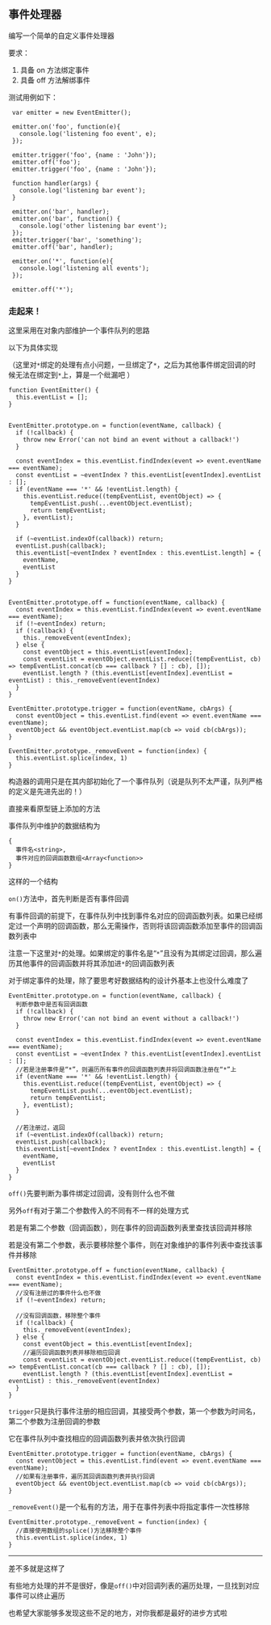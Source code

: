 ## 事件处理器

编写一个简单的自定义事件处理器   

要求：
1. 具备 on 方法绑定事件
2. 具备 off 方法解绑事件

测试用例如下：   

```
 var emitter = new EventEmitter();

 emitter.on('foo', function(e){
   console.log('listening foo event', e);
 });

 emitter.trigger('foo', {name : 'John'});
 emitter.off('foo');
 emitter.trigger('foo', {name : 'John'});
 
 function handler(args) {
   console.log('listening bar event');
 }
 
 emitter.on('bar', handler);
 emitter.on('bar', function() {
   console.log('other listening bar event');
 });
 emitter.trigger('bar', 'something');
 emitter.off('bar', handler);
 
 emitter.on('*', function(e){
   console.log('listening all events');
 });
 
 emitter.off('*');
```   

### 走起来！   

这里采用在对象内部维护一个事件队列的思路  

以下为具体实现  


（这里对```*```绑定的处理有点小问题，一旦绑定了```*```，之后为其他事件绑定回调的时候无法在绑定到```*```上，算是一个纰漏吧 ）

```
function EventEmitter() {
  this.eventList = [];
}


EventEmitter.prototype.on = function(eventName, callback) {
  if (!callback) {
    throw new Error('can not bind an event without a callback!')
  }

  const eventIndex = this.eventList.findIndex(event => event.eventName === eventName);
  const eventList = ~eventIndex ? this.eventList[eventIndex].eventList : [];
  if (eventName === '*' && !eventList.length) {
    this.eventList.reduce((tempEventList, eventObject) => {
      tempEventList.push(...eventObject.eventList);
      return tempEventList;
    }, eventList);
  }

  if (~eventList.indexOf(callback)) return;
  eventList.push(callback);
  this.eventList[~eventIndex ? eventIndex : this.eventList.length] = {
    eventName,
    eventList
  }
}


EventEmitter.prototype.off = function(eventName, callback) {
  const eventIndex = this.eventList.findIndex(event => event.eventName === eventName);
  if (!~eventIndex) return;
  if (!callback) {
    this._removeEvent(eventIndex);
  } else {
    const eventObject = this.eventList[eventIndex];
    const eventList = eventObject.eventList.reduce((tempEventList, cb) => tempEventList.concat(cb === callback ? [] : cb), []);
    eventList.length ? (this.eventList[eventIndex].eventList = eventList) : this._removeEvent(eventIndex)
  }
}

EventEmitter.prototype.trigger = function(eventName, cbArgs) {
  const eventObject = this.eventList.find(event => event.eventName === eventName);
  eventObject && eventObject.eventList.map(cb => void cb(cbArgs));
}

EventEmitter.prototype._removeEvent = function(index) {
  this.eventList.splice(index, 1)
}
```   

构造器的调用只是在其内部初始化了一个事件队列（说是队列不太严谨，队列严格的定义是先进先出的！）  

直接来看原型链上添加的方法   

事件队列中维护的数据结构为
```
{
  事件名<string>,
  事件对应的回调函数数组<Array<function>>
}
```
这样的一个结构   

```on()```方法中，首先判断是否有事件回调   

有事件回调的前提下，在事件队列中找到事件名对应的回调函数列表。如果已经绑定过一个声明的回调函数，那么无需操作，否则将该回调函数添加至事件的回调函数列表中  

注意一下这里对```*```的处理。如果绑定的事件名是“```*```”且没有为其绑定过回调，那么遍历其他事件的回调函数并将其添加进```*```的回调函数列表   

对于绑定事件的处理，除了要思考好数据结构的设计外基本上也没什么难度了   

```
EventEmitter.prototype.on = function(eventName, callback) {
  判断参数中是否有回调函数
  if (!callback) {
    throw new Error('can not bind an event without a callback!')
  }

  const eventIndex = this.eventList.findIndex(event => event.eventName === eventName);
  const eventList = ~eventIndex ? this.eventList[eventIndex].eventList : [];
  //若是注册事件是“*”，则遍历所有事件的回调函数列表并将回调函数注册在“*”上
  if (eventName === '*' && !eventList.length) {
    this.eventList.reduce((tempEventList, eventObject) => {
      tempEventList.push(...eventObject.eventList);
      return tempEventList;
    }, eventList);
  }

  //若注册过，返回
  if (~eventList.indexOf(callback)) return;
  eventList.push(callback);
  this.eventList[~eventIndex ? eventIndex : this.eventList.length] = {
    eventName,
    eventList
  }
}
```

```off()```先要判断为事件绑定过回调，没有则什么也不做   

另外```off```有对于第二个参数传入的不同有不一样的处理方式   

若是有第二个参数（回调函数），则在事件的回调函数列表里查找该回调并移除   

若是没有第二个参数，表示要移除整个事件，则在对象维护的事件列表中查找该事件并移除   

```
EventEmitter.prototype.off = function(eventName, callback) {
  const eventIndex = this.eventList.findIndex(event => event.eventName === eventName);
  //没有注册过的事件什么也不做
  if (!~eventIndex) return;
  
  //没有回调函数，移除整个事件
  if (!callback) {
    this._removeEvent(eventIndex);
  } else {
    const eventObject = this.eventList[eventIndex];
    //遍历回调函数列表并移除相应回调
    const eventList = eventObject.eventList.reduce((tempEventList, cb) => tempEventList.concat(cb === callback ? [] : cb), []);
    eventList.length ? (this.eventList[eventIndex].eventList = eventList) : this._removeEvent(eventIndex)
  }
}
```

```trigger```只是执行事件注册的相应回调，其接受两个参数，第一个参数为时间名，第二个参数为注册回调的参数   

它在事件队列中查找相应的回调函数列表并依次执行回调   

```
EventEmitter.prototype.trigger = function(eventName, cbArgs) {
  const eventObject = this.eventList.find(event => event.eventName === eventName);
  //如果有注册事件，遍历其回调函数列表并执行回调
  eventObject && eventObject.eventList.map(cb => void cb(cbArgs));
}
```

```_removeEvent()```是一个私有的方法，用于在事件列表中将指定事件一次性移除   

```
EventEmitter.prototype._removeEvent = function(index) {
  //直接使用数组的splice()方法移除整个事件
  this.eventList.splice(index, 1)
}
```   

---

差不多就是这样了   

有些地方处理的并不是很好，像是```off()```中对回调列表的遍历处理，一旦找到对应事件可以终止遍历   

也希望大家能够多发现这些不足的地方，对你我都是最好的进步方式啦